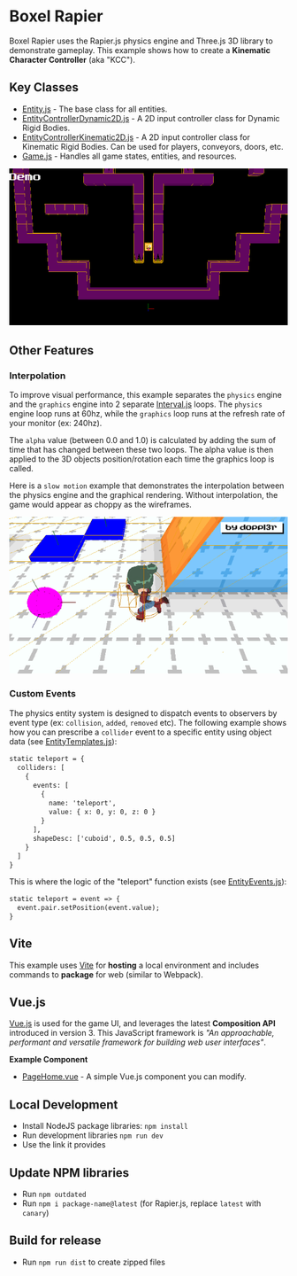 # Boxel Rapier

Boxel Rapier uses the Rapier.js physics engine and Three.js 3D library to demonstrate gameplay. This example shows how to create a **Kinematic Character Controller** (aka "KCC").

## Key Classes
 - [Entity.js](src/js/Entity.js) - The base class for all entities.
 - [EntityControllerDynamic2D.js](src/js/EntityControllerDynamic2D.js) - A 2D input controller class for Dynamic Rigid Bodies.
 - [EntityControllerKinematic2D.js](src/js/EntityControllerKinematic2D.js) - A 2D input controller class for Kinematic Rigid Bodies. Can be used for players, conveyors, doors, etc.
 - [Game.js](src/js/Game.js) - Handles all game states, entities, and resources.

![Screenshot](files/png/boxel-rapier-screenshot.png)

## Other Features

### Interpolation

To improve visual performance, this example separates the `physics` engine and the `graphics` engine into 2 separate [Interval.js](src/js/Interval.js) loops. The `physics` engine loop runs at 60hz, while the `graphics` loop runs at the refresh rate of your monitor (ex: 240hz).

The `alpha` value (between 0.0 and 1.0) is calculated by adding the sum of time that has changed between these two loops. The alpha value is then applied to the 3D objects position/rotation each time the graphics loop is called.

Here is a `slow motion` example that demonstrates the interpolation between the physics engine and the graphical rendering. Without interpolation, the game would appear as choppy as the wireframes.

![Interpolation](files/gif/interpolation.gif)

### Custom Events

The physics entity system is designed to dispatch events to observers by event type (ex: `collision`, `added`, `removed` etc). The following example shows how you can prescribe a `collider` event to a specific entity using object data (see [EntityTemplates.js](src/js/EntityTemplates.js)):
```
static teleport = {
  colliders: [
    {
      events: [
        {
          name: 'teleport',
          value: { x: 0, y: 0, z: 0 }
        }
      ],
      shapeDesc: ['cuboid', 0.5, 0.5, 0.5]
    }
  ]
}
```

This is where the logic of the "teleport" function exists (see [EntityEvents.js](src/js/EntityEvents.js)):
```
static teleport = event => {
  event.pair.setPosition(event.value);
}
```

## Vite

This example uses [Vite](https://vitejs.dev) for **hosting** a local environment and includes commands to **package** for web (similar to Webpack).

## Vue.js

[Vue.js](https://vuejs.org/) is used for the game UI, and leverages the latest **Composition API** introduced in version 3. This JavaScript framework is *"An approachable, performant and versatile framework for building web user interfaces"*.

**Example Component**

 - [PageHome.vue](src/vue/PageHome.vue) - A simple Vue.js component you can modify.

## Local Development

- Install NodeJS package libraries: `npm install`
- Run development libraries `npm run dev`
- Use the link it provides

## Update NPM libraries

- Run `npm outdated`
- Run `npm i package-name@latest` (for Rapier.js, replace `latest` with `canary`)

## Build for release

- Run `npm run dist` to create zipped files